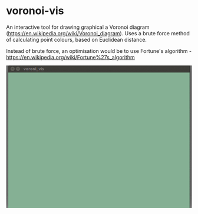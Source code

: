 # voronoi-vis
An interactive tool for drawing graphical a Voronoi diagram (https://en.wikipedia.org/wiki/Voronoi_diagram). Uses a brute force method of calculating point colours, based on Euclidean distance.

Instead of brute force, an optimisation would be to use Fortune's algorithm - https://en.wikipedia.org/wiki/Fortune%27s_algorithm 

![](voroni_demo.gif)
